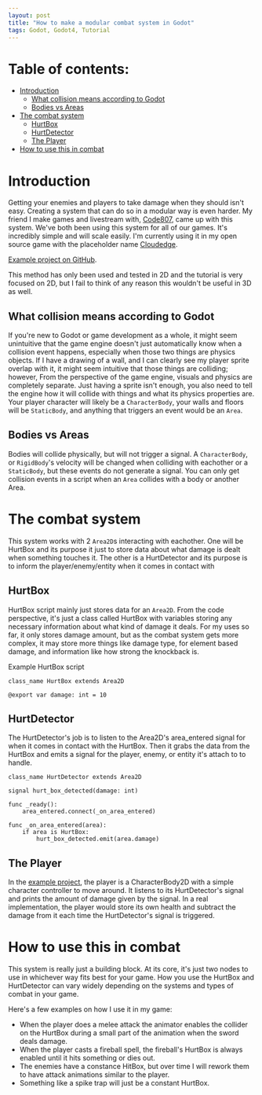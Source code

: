 ```yaml
---
layout: post
title: "How to make a modular combat system in Godot"
tags: Godot, Godot4, Tutorial
---
```


# Table of contents:
 - [Introduction](#introduction)
    - [What collision means according to Godot](#what-collision-means-according-to-godot)
    - [Bodies vs Areas](#bodies-vs-areas)
 - [The combat system](#the-combat-system)
    - [HurtBox](#hurtbox)
    - [HurtDetector](#hurtdetector)
    - [The Player](#the-player)
 - [How to use this in combat](#how-to-use-this-in-combat)

# Introduction

Getting your enemies and players to take damage when they should isn't easy. Creating a system that can do so in a modular way is even harder. My friend I make games and livestream with, [Code807](https://www.twitch.tv/code807), came up with this system. We've both been using this system for all of our games. It's incredibly simple and will scale easily. I'm currently using it in my open source game with the placeholder name [Cloudedge](https://quellus.itch.io/cloudedge).

[Example project on GitHub](https://github.com/quellus/godot-tutorials/tree/main/combat-system).

This method has only been used and tested in 2D and the tutorial is very focused on 2D, but I fail to think of any reason this wouldn't be useful in 3D as well.

## What collision means according to Godot

If you're new to Godot or game development as a whole, it might seem unintuitive that the game engine doesn't just automatically know when a collision event happens, especially when those two things are physics objects. If I have a drawing of a wall, and I can clearly see my player sprite overlap with it, it might seem intuitive that those things are colliding; however, From the perspective of the game engine, visuals and physics are completely separate. Just having a sprite isn't enough, you also need to tell the engine how it will collide with things and what its physics properties are. Your player character will likely be a `CharacterBody`, your walls and floors will be `StaticBody`, and anything that triggers an event would be an `Area`.

## Bodies vs Areas

Bodies will collide physically, but will not trigger a signal. A `CharacterBody`, or `RigidBody`'s velocity will be changed when colliding with eachother or a `StaticBody`, but these events do not generate a signal. You can only get collision events in a script when an `Area` collides with a body or another Area. 

# The combat system

This system works with 2 `Area2D`s interacting with eachother. One will be HurtBox and its purpose it just to store data about what damage is dealt when something touches it. The other is a HurtDetector and its purpose is to inform the player/enemy/entity when it comes in contact with  

## HurtBox

HurtBox script mainly just stores data for an `Area2D`. From the code perspective, it's just a class called HurtBox with variables storing any necessary information about what kind of damage it deals. For my uses so far, it only stores damage amount, but as the combat system gets more complex, it may store more things like damage type, for element based damage, and information like how strong the knockback is.

Example HurtBox script
```
class_name HurtBox extends Area2D

@export var damage: int = 10
```

## HurtDetector

The HurtDetector's job is to listen to the Area2D's area_entered signal for when it comes in contact with the HurtBox. Then it grabs the data from the HurtBox and emits a signal for the player, enemy, or entity it's attach to to handle.

```
class_name HurtDetector extends Area2D

signal hurt_box_detected(damage: int)

func _ready():
	area_entered.connect(_on_area_entered)

func _on_area_entered(area):
	if area is HurtBox:
		hurt_box_detected.emit(area.damage)
```
## The Player

In the [example project](https://github.com/quellus/godot-tutorials/tree/main/combat-system), the player is a CharacterBody2D with a simple character controller to move around. It listens to its HurtDetector's signal and prints the amount of damage given by the signal. In a real implementation, the player would store its own health and subtract the damage from it each time the HurtDetector's signal is triggered.

# How to use this in combat

This system is really just a building block. At its core, it's just two nodes to use in whichever way fits best for your game. How you use the HurtBox and HurtDetector can vary widely depending on the systems and types of combat in your game.

Here's a few examples on how I use it in my game:
* When the player does a melee attack the animator enables the collider on the HurtBox during a small part of the animation when the sword deals damage.
* When the player casts a fireball spell, the fireball's HurtBox is always enabled until it hits something or dies out.
* The enemies have a constance HitBox, but over time I will rework them to have attack animations similar to the player.
* Something like a spike trap will just be a constant HurtBox.
